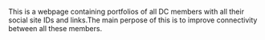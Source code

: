 This is a webpage containing portfolios of all DC members with all their social site IDs and links.The main perpose of this is to improve connectivity between all these members.